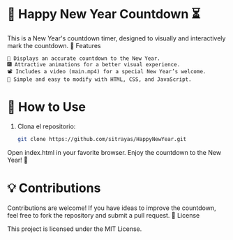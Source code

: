 # 🎉 Happy New Year Countdown ⏳

This is a New Year's countdown timer, designed to visually and interactively mark the countdown.
📝 Features

    📆 Displays an accurate countdown to the New Year.
    🎆 Attractive animations for a better visual experience.
    📽️ Includes a video (main.mp4) for a special New Year’s welcome.
    📄 Simple and easy to modify with HTML, CSS, and JavaScript.

# 🚀 How to Use

1. Clona el repositorio:
   ```sh
   git clone https://github.com/sitrayas/HappyNewYear.git

 Open index.html in your favorite browser.
    Enjoy the countdown to the New Year! 🎊
# 💡 Contributions

Contributions are welcome! If you have ideas to improve the countdown, feel free to fork the repository and submit a pull request.
📜 License

This project is licensed under the MIT License.
